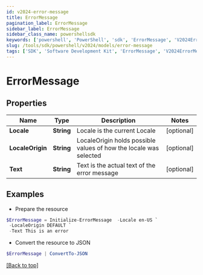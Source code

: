 ```yaml
---
id: v2024-error-message
title: ErrorMessage
pagination_label: ErrorMessage
sidebar_label: ErrorMessage
sidebar_class_name: powershellsdk
keywords: ['powershell', 'PowerShell', 'sdk', 'ErrorMessage', 'V2024ErrorMessage'] 
slug: /tools/sdk/powershell/v2024/models/error-message
tags: ['SDK', 'Software Development Kit', 'ErrorMessage', 'V2024ErrorMessage']
---
```



# ErrorMessage

## Properties

Name | Type | Description | Notes
------------ | ------------- | ------------- | -------------
**Locale** | **String** | Locale is the current Locale | [optional] 
**LocaleOrigin** | **String** | LocaleOrigin holds possible values of how the locale was selected | [optional] 
**Text** | **String** | Text is the actual text of the error message | [optional] 

## Examples

- Prepare the resource
```powershell
$ErrorMessage = Initialize-ErrorMessage  -Locale en-US `
 -LocaleOrigin DEFAULT `
 -Text This is an error
```

- Convert the resource to JSON
```powershell
$ErrorMessage | ConvertTo-JSON
```


[[Back to top]](#) 

